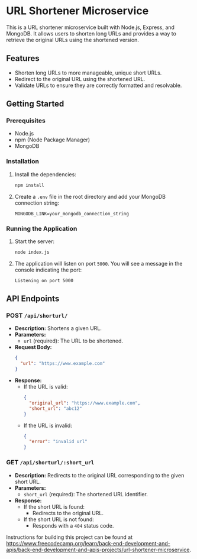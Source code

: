 # URL Shortener Microservice

This is a URL shortener microservice built with Node.js, Express, and MongoDB. It allows users to shorten long URLs and provides a way to retrieve the original URLs using the shortened version.

## Features

- Shorten long URLs to more manageable, unique short URLs.
- Redirect to the original URL using the shortened URL.
- Validate URLs to ensure they are correctly formatted and resolvable.

## Getting Started

### Prerequisites

- Node.js
- npm (Node Package Manager)
- MongoDB

### Installation

1. Install the dependencies:
    ```sh
    npm install
    ```

2. Create a `.env` file in the root directory and add your MongoDB connection string:
    ```env
    MONGODB_LINK=your_mongodb_connection_string
    ```

### Running the Application

1. Start the server:
    ```sh
    node index.js
    ```

2. The application will listen on port `5000`. You will see a message in the console indicating the port:
    ```
    Listening on port 5000
    ```

## API Endpoints

### POST `/api/shorturl/`

- **Description:** Shortens a given URL.
- **Parameters:** 
  - `url` (required): The URL to be shortened.
- **Request Body:**
    ```json
    {
      "url": "https://www.example.com"
    }
    ```
- **Response:**
  - If the URL is valid:
    ```json
    {
      "original_url": "https://www.example.com",
      "short_url": "abc12"
    }
    ```
  - If the URL is invalid:
    ```json
    {
      "error": "invalid url"
    }
    ```

### GET `/api/shorturl/:short_url`

- **Description:** Redirects to the original URL corresponding to the given short URL.
- **Parameters:** 
  - `short_url` (required): The shortened URL identifier.
- **Response:**
  - If the short URL is found:
    - Redirects to the original URL.
  - If the short URL is not found:
    - Responds with a `404` status code.

Instructions for building this project can be found at https://www.freecodecamp.org/learn/back-end-development-and-apis/back-end-development-and-apis-projects/url-shortener-microservice.
